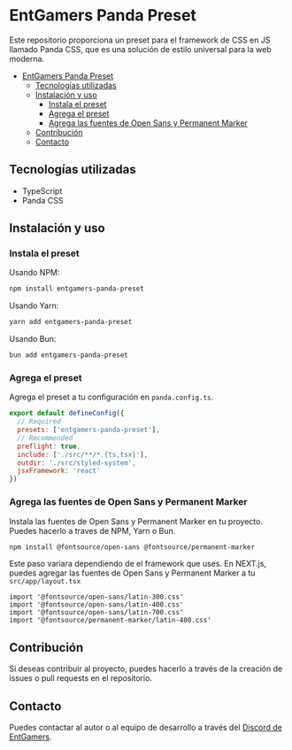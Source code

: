 # EntGamers Panda Preset

Este repositorio proporciona un preset para el framework de CSS en JS llamado Panda CSS, que es una solución de estilo universal para la web moderna.

- [EntGamers Panda Preset](#entgamers-panda-preset)
  - [Tecnologías utilizadas](#tecnologías-utilizadas)
  - [Instalación y uso](#instalación-y-uso)
    - [Instala el preset](#instala-el-preset)
    - [Agrega el preset](#agrega-el-preset)
    - [Agrega las fuentes de Open Sans y Permanent Marker](#agrega-las-fuentes-de-open-sans-y-permanent-marker)
  - [Contribución](#contribución)
  - [Contacto](#contacto)


## Tecnologías utilizadas

- TypeScript
- Panda CSS

## Instalación y uso

### Instala el preset

Usando NPM:

```bash
npm install entgamers-panda-preset
```

Usando Yarn:

```bash
yarn add entgamers-panda-preset
```

Usando Bun:

```bash
bun add entgamers-panda-preset
```
### Agrega el preset

Agrega el preset a tu configuración en `panda.config.ts`.

```javascript
export default defineConfig({
  // Required
  presets: ['entgamers-panda-preset'],
  // Recommended
  preflight: true,
  include: ['./src/**/*.{ts,tsx}'],
  outdir: './src/styled-system',
  jsxFramework: 'react'
})
```

### Agrega las fuentes de Open Sans y Permanent Marker

Instala las fuentes de Open Sans y Permanent Marker en tu proyecto. Puedes hacerlo a traves de NPM, Yarn o Bun.

```bash
npm install @fontsource/open-sans @fontsource/permanent-marker
```

Este paso variara dependiendo de el framework que uses. En NEXT.js, puedes agregar las fuentes de Open Sans y Permanent Marker a tu `src/app/layout.tsx`

```tsx
import '@fontsource/open-sans/latin-300.css'
import '@fontsource/open-sans/latin-400.css'
import '@fontsource/open-sans/latin-700.css'
import '@fontsource/permanent-marker/latin-400.css'
```

## Contribución

Si deseas contribuir al proyecto, puedes hacerlo a través de la creación de issues o pull requests en el repositorio.

## Contacto

Puedes contactar al autor o al equipo de desarrollo a través del [Discord de EntGamers](http://discord.gg/SYnKcU5).